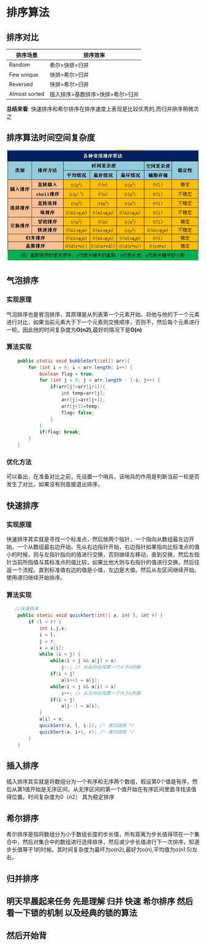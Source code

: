 # 排序算法

## 排序对比

| 排序场景      | 排序效率                         |
| ------------- | -------------------------------- |
| Random        | 希尔>快排>归并                   |
| Few unique    | 快排>希尔>归并                   |
| Reversed      | 快排>希尔>归并                   |
| Almost sorted | 插入排序>基数排序>快排>希尔>归并 |

**总结来看**: 快速排序和希尔排序在排序速度上表现是比较优秀的,而归并排序稍微次之

## 排序算法时间空间复杂度

![img](${img}/alg-sort-overview-1.png)

## 气泡排序

### 实现原理

气泡排序也是冒泡排序，其原理是从列表第一个元素开始，将他与他的下一个元素进行对比，如果当前元素大于下一个元素则交换顺序，否则不，然后每个元素进行一轮。因此他的时间复杂度为**O(n2)**,最好的情况下是**O(n)**

### 算法实现

```java
    public static void bubbleSort(int[] arr){
        for (int i = 0; i < arr.length; i++) {
            boolean flag = true;
            for (int j = 0; j < arr.length - 1-i; j++) {
                if(arr[j]>arr[j+1]){
                    int temp=arr[j];
                    arr[j]=arr[j+1];
                    arr[j+1]=temp;
                    flag= false;
                }
            }
            if(flag) break;
        }
    }
```

### 优化方法 

可以看出，在准备对比之前，先设置一个哨兵，该哨兵的作用是判断当前一轮是否发生了对比，如果没有则直接退出排序。

## 快速排序

### 实现原理

快速排序其实就是寻找一个标准点，然后放两个指针，一个指向从数组最左边开始，一个从数组最右边开始。先从右边指针开始，右边指针如果指向比标准点的值小的时候，则与左指针指向的值进行交换，否则继续左移动，直到交换，然后左指针当前所指值与其标准点的值比较，如果比他大则与右指针的值进行交换。然后往返一个流程。直到标准值右边的值是小值，左边是大值。然后从左区间继续开始。使用递归继续开始排序。

### 算法实现

~~~java
   //快速排序
    public static void quickSort(int[] a, int l, int r) {
        if (l < r) {
            int i,j,x;
            i = l;
            j = r;
            x = a[i];
            while (i < j) {
                while(i < j && a[j] > x)
                    j--; // 从右向左找第一个小于x的数
                if(i < j)
                    a[i++] = a[j];
                while(i < j && a[i] < x)
                    i++; // 从左向右找第一个大于x的数
                if(i < j)
                    a[j--] = a[i];
            }
            a[i] = x;
            quickSort(a, l, i-1); /* 递归调用 */
            quickSort(a, i+1, r); /* 递归调用 */
        }
    }
~~~

## 插入排序

插入排序其实就是将数组分为一个有序和无序两个数组，假设第0个值是有序，然后从第1值开始是无序区间，从无序区间的第一个值开始在有序区间里面寻找该值得位置。时间复杂度为0（n2）  其为稳定排序

## 希尔排序

希尔排序是指将数组分为小于数组长度的步长值，所有距离为步长值得项在一个集合中，然后对集合中的数组进行选择排序，然后减少步长值进行下一次排序，知道步长值等于1的时候。其时间复杂度为最坏为o(n2),最好为o(n),平均值为o(n1.5)左右。

## 归并排序



## 明天早晨起来任务 先是理解 归并 快速 希尔排序 然后看一下锁的机制 以及经典的锁的算法 

## 然后开始背







